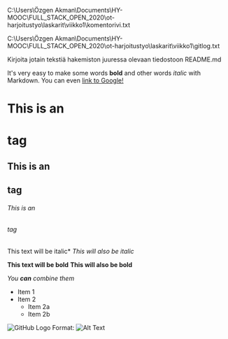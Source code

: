 C:\Users\Özgen Akman\Documents\HY-MOOC\FULL_STACK_OPEN_2020\ot-harjoitustyo\laskarit\viikko1\komentorivi.txt

C:\Users\Özgen Akman\Documents\HY-MOOC\FULL_STACK_OPEN_2020\ot-harjoitustyo\laskarit\viikko1\gitlog.txt



Kirjoita jotain tekstiä hakemiston juuressa olevaan tiedostoon README.md

It's very easy to make some words **bold** and other words *italic* with Markdown. 
You can even [link to Google!](http://google.com)

# This is an <h1> tag
## This is an <h2> tag
###### This is an <h6> tag

This text will be italic*
_This will also be italic_

**This text will be bold**
__This will also be bold__

_You **can** combine them_


* Item 1
* Item 2
  * Item 2a
  * Item 2b


![GitHub Logo](/images/logo.png)
Format: ![Alt Text](url)
